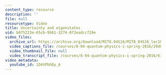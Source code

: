 ```yaml
---
content_type: resource
description: ''
file: null
resourcetype: Video
title: Uncertainty and eigenstates
uid: b075223e-65cb-9b81-3274-072eadccf20e
video_files:
  archive_url: https://archive.org/download/MIT8.04S16/MIT8_04S16_lec10_s1_300k.mp4
  video_captions_file: /courses/8-04-quantum-physics-i-spring-2016/29db91d9f4375643820bf18ed0980241_1D4VPbhDy_A.vtt
  video_thumbnail_file: null
  video_transcript_file: /courses/8-04-quantum-physics-i-spring-2016/615280f02ca30f454afd209c160cf55d_1D4VPbhDy_A.pdf
video_metadata:
  youtube_id: 1D4VPbhDy_A
---
```

